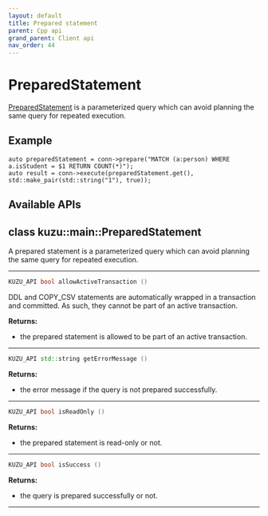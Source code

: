 ```yaml
---
layout: default
title: Prepared statement
parent: Cpp api
grand_parent: Client api
nav_order: 44
---
```


# PreparedStatement
[PreparedStatement](#PreparedStatement) is a parameterized query which can avoid planning the same query for repeated execution.  

## Example
```
auto preparedStatement = conn->prepare("MATCH (a:person) WHERE a.isStudent = $1 RETURN COUNT(*)");
auto result = conn->execute(preparedStatement.get(), std::make_pair(std::string("1"), true));
```

## Available APIs

## class kuzu::main::PreparedStatement

A prepared statement is a parameterized query which can avoid planning the same query for repeated execution.  

---

```c++
KUZU_API bool allowActiveTransaction ()
```
DDL and COPY_CSV statements are automatically wrapped in a transaction and committed. As such, they cannot be part of an active transaction. 

**Returns:**
- the prepared statement is allowed to be part of an active transaction. 

---

```c++
KUZU_API std::string getErrorMessage ()
```

**Returns:**
- the error message if the query is not prepared successfully. 

---

```c++
KUZU_API bool isReadOnly ()
```

**Returns:**
- the prepared statement is read-only or not. 

---

```c++
KUZU_API bool isSuccess ()
```

**Returns:**
- the query is prepared successfully or not. 

---
